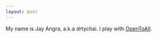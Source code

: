 ```yaml
---
layout: post
---
```


My name is Jay Angra, a.k.a drtychai. I play with <a href="https://opentoallctf.github.io/">OpenToAll</a>.
